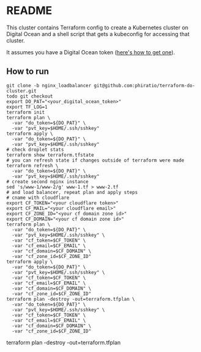 # README

This cluster contains Terraform config to create a Kubernetes cluster on Digital Ocean and a shell script that gets a kubeconfig for accessing that cluster.

It assumes you have a Digital Ocean token ([here's how to get one](https://www.digitalocean.com/docs/api/create-personal-access-token/)).

## How to run

```
git clone -b nginx_loadbalancer git@github.com:phiratio/terraform-do-cluster.git
todo git checkout
export DO_PAT="<your_digital_ocean_token>"
export TF_LOG=1
terraform init
terraform plan \
  -var "do_token=${DO_PAT}" \
  -var "pvt_key=$HOME/.ssh/sshkey"
terraform apply \
  -var "do_token=${DO_PAT}" \
  -var "pvt_key=$HOME/.ssh/sshkey"
# check droplet stats
terraform show terraform.tfstate
# you can refresh state if changes outside of terraform were made
terraform refresh \
  -var "do_token=${DO_PAT}" \
  -var "pvt_key=$HOME/.ssh/sshkey"
# create second nginx instance
sed 's/www-1/www-2/g' www-1.tf > www-2.tf
# and load balancer, repeat plan and apply steps
# cname with cloudflare
export CF_TOKEN="<your cloudflare token>"
export CF_MAIL="<your cloudflare email>"
export CF_ZONE_ID="<your cf domain zone id>"
export CF_DOMAIN="<your cf domain zone id>"
terraform plan \
  -var "do_token=${DO_PAT}" \
  -var "pvt_key=$HOME/.ssh/sshkey" \
  -var "cf_token=$CF_TOKEN" \
  -var "cf_email=$CF_EMAIL" \
  -var "cf_domain=$CF_DOMAIN" \
  -var "cf_zone_id=$CF_ZONE_ID"
terraform apply \
  -var "do_token=${DO_PAT}" \
  -var "pvt_key=$HOME/.ssh/sshkey" \
  -var "cf_token=$CF_TOKEN" \
  -var "cf_email=$CF_EMAIL" \
  -var "cf_domain=$CF_DOMAIN" \
  -var "cf_zone_id=$CF_ZONE_ID"
terraform plan -destroy -out=terraform.tfplan \
  -var "do_token=${DO_PAT}" \
  -var "pvt_key=$HOME/.ssh/sshkey" \
  -var "cf_token=$CF_TOKEN" \
  -var "cf_email=$CF_EMAIL" \
  -var "cf_domain=$CF_DOMAIN" \
  -var "cf_zone_id=$CF_ZONE_ID"
```

terraform plan -destroy -out=terraform.tfplan